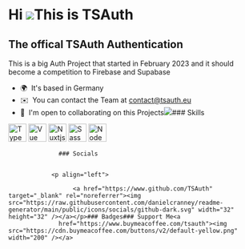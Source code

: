 Hi ![](https://user-images.githubusercontent.com/18350557/176309783-0785949b-9127-417c-8b55-ab5a4333674e.gif)This is TSAuth
==============================================================================================================================

The offical TSAuth Authentication
---------------------------------

This is a big Auth Project that started in February 2023 and it should become a competition to Firebase and Supabase

*   🌍  It's based in Germany
*   ✉️  You can contact the Team at [contact@tsauth.eu](mailto:contact@tsauth.eu)
*   🤝  I'm open to collaborating on this Projects<a href="https://www.github.com/TSAuth" target="_blank" rel="noreferrer"><img
                  src="https://img.shields.io/github/followers/TSAuth?logo=github&style=for-the-badge&color=6366f1&labelColor=1c1917" /></a>### Skills 
<p align="left">
<a href="https://www.typescriptlang.org/" target="_blank" rel="noreferrer"><img src="https://raw.githubusercontent.com/danielcranney/readme-generator/main/public/icons/skills/typescript-colored.svg" width="36" height="36" alt="TypeScript" /></a>
<a href="https://vuejs.org/" target="_blank" rel="noreferrer"><img src="https://raw.githubusercontent.com/danielcranney/readme-generator/main/public/icons/skills/vuejs-colored.svg" width="36" height="36" alt="Vue" /></a>
<a href="https://nuxtjs.org/" target="_blank" rel="noreferrer"><img src="https://raw.githubusercontent.com/danielcranney/readme-generator/main/public/icons/skills/nuxtjs-colored.svg" width="36" height="36" alt="Nuxtjs" /></a>
<a href="https://sass-lang.com/" target="_blank" rel="noreferrer"><img src="https://raw.githubusercontent.com/danielcranney/readme-generator/main/public/icons/skills/sass-colored.svg" width="36" height="36" alt="Sass" /></a>
<a href="https://nodejs.org/en/" target="_blank" rel="noreferrer"><img src="https://raw.githubusercontent.com/danielcranney/readme-generator/main/public/icons/skills/nodejs-colored.svg" width="36" height="36" alt="NodeJS" /></a>
</p>
                    
                  ### Socials
                  
                  
                <p align="left">
                          
                      <a href="https://www.github.com/TSAuth" target="_blank" rel="noreferrer"><img src="https://raw.githubusercontent.com/danielcranney/readme-generator/main/public/icons/socials/github-dark.svg" width="32" height="32" /></a></p>### Badges### Support Me<a
                  href="https://www.buymeacoffee.com/tsauth"><img src="https://cdn.buymeacoffee.com/buttons/v2/default-yellow.png" width="200" /></a>
